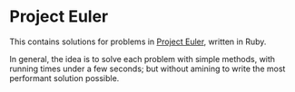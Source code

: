 Project Euler
=============

This contains solutions for problems in [Project Euler](http://projecteuler.net), written in Ruby.

In general, the idea is to solve each problem with simple methods, with running times under a few seconds; but without amining to write the most performant solution possible.
